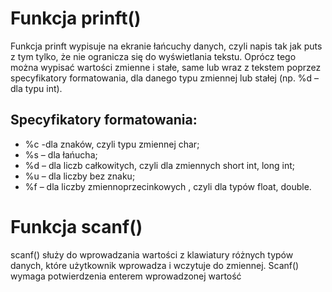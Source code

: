 # Funkcja prinft()

<p>Funkcja prinft wypisuje na ekranie łańcuchy danych, czyli napis tak jak puts z tym tylko, że nie ogranicza się do wyświetlania tekstu. Oprócz tego można wypisać wartości zmienne i stałe, same lub wraz z tekstem poprzez specyfikatory formatowania, dla danego typu zmiennej lub stałej (np. %d – dla typu int). </p>


## Specyfikatory formatowania:

 * %c -dla znaków, czyli typu zmiennej char;
 * %s – dla łańucha;
 * %d – dla liczb całkowitych, czyli dla zmiennych short int, long int;
 * %u – dla liczby bez znaku;
 * %f – dla liczby zmiennoprzecinkowych , czyli dla typów float, double.


# Funkcja scanf()

<p>scanf() służy do wprowadzania wartości z klawiatury różnych typów danych, które użytkownik wprowadza i wczytuje do zmiennej. Scanf() wymaga potwierdzenia enterem wprowadzonej wartość <p>

